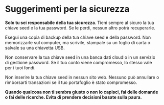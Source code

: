 # Suggerimenti per la sicurezza

**Solo tu sei responsabile della tua sicurezza**. Tieni sempre al sicuro la tua
chiave seed e la tua password. Se le perdi, nessun altro potrà recuperarle.

Esegui una copia di backup della tua chiave seed e della password. Non
memorizzarle sul computer, ma scrivile, stampale su un foglio di carta o
salvale su una chiavetta USB.

Non conservare la tua chiave seed in una banca dati cloud o in un servizio di
gestione password. Se il tuo conto viene compromesso, lo stesso vale per i tuoi
fondi.

Non inserire la tua chiave seed in nessun sito web. Nessuno può annullare o
rimborsarti transazioni se il tuo portafoglio è stato compromesso.

**Quando qualcosa non ti sembra giusto o non lo capisci, fai delle domande o
fai delle ricerche. Evita di prendere decisioni basate sulla paura.**
